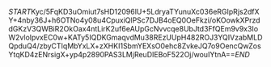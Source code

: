 $START$Kyc/5FqKD3uOmiut7sHD12096lU+5LdryaTYunuXc036eRGIpRjs2dfXY+4nby36J+h6OTNo4y08u4CpuxiQlPSc7DJB4oEQ0OeFkzi/oKOowkXPrzddGKzV3QWBiR2OkOax4ntLirK2uf6eAUpGcNvvcqe8UbJtd3FfQEm9v9x3IoW2vlolpvxEC0w+KATy5IQDKGmaqvdMu38REzUUpH482ROJ3YQIVzabMLDQpduQ4/zbyCTIqMbYxLX+zXHKI1SbmYEXsO0ehc8ZvkeJQ7o9OencQwZosYtqKD4zENrsigX+yp4p2890PAS3LMjReuDIEBoF522Oj/wouIYtnA==$END$